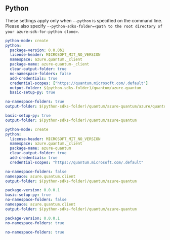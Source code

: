 ## Python

These settings apply only when `--python` is specified on the command line.
Please also specify `--python-sdks-folder=<path to the root directory of your azure-sdk-for-python clone>`.

``` yaml $(python)
python-mode: create
python:
  package-version: 0.0.0b1
  license-header: MICROSOFT_MIT_NO_VERSION
  namespace: azure.quantum._client
  package-name: azure-quantum-_client
  clear-output-folder: true
  no-namespace-folders: false
  add-credentials: true
  credential-scopes: ["https://quantum.microsoft.com/.default"]
  output-folder: $(python-sdks-folder)/quantum/azure-quantum
  basic-setup-py: true
```

```yaml $(python) && $(python-mode) == 'update'
no-namespace-folders: true
output-folder: $(python-sdks-folder)/quantum/azure-quantum/azure/quantum/_client
```

```yaml $(python) && $(python-mode) == 'create'
basic-setup-py: true
output-folder: $(python-sdks-folder)/quantum/azure-quantum
```

``` yaml $(python1)
python-mode: create
python:
  license-header: MICROSOFT_MIT_NO_VERSION
  namespace: azure.quantum._client
  package-name: azure-quantum
  clear-output-folder: true
  add-credentials: true
  credential-scopes: "https://quantum.microsoft.com/.default"
```

```yaml $(python1) && $(python-mode) == 'update'
no-namespace-folders: false
namespace: azure.quantum.client
output-folder: $(python-sdks-folder)/quantum/azure-quantum
```

```yaml $(python1) && $(python-mode) == 'create'
package-version: 0.0.0.1
basic-setup-py: true
no-namespace-folders: false
namespace: azure.quantum.client
output-folder: $(python-sdks-folder)/quantum/azure-quantum
```

```yaml $(python1) && $(python-mode) == 'cli'
package-version: 0.0.0.1
no-namespace-folders: true
```

```yaml $(python1) && $(python-mode) == 'pythonSdk'
no-namespace-folders: true
```
